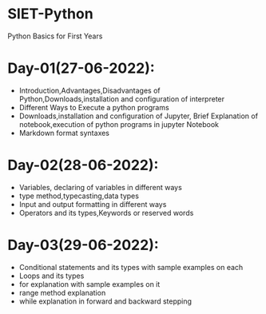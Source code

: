 # SIET-Python
Python Basics for First Years

# Day-01(27-06-2022):
  - Introduction,Advantages,Disadvantages of Python,Downloads,installation and configuration of interpreter
  - Different Ways to Execute a python programs
  - Downloads,installation and configuration of Jupyter, Brief Explanation of notebook,execution of python programs in jupyter Notebook
  - Markdown format syntaxes
  
# Day-02(28-06-2022):
  - Variables, declaring of variables in different ways
  - type method,typecasting,data types
  - Input and output formatting in different ways
  - Operators and its types,Keywords or reserved words

# Day-03(29-06-2022):
  - Conditional statements and its types with sample examples on each
  - Loops and its types
  - for explanation with sample examples on it
  - range method explanation
  - while explanation in forward and backward stepping
